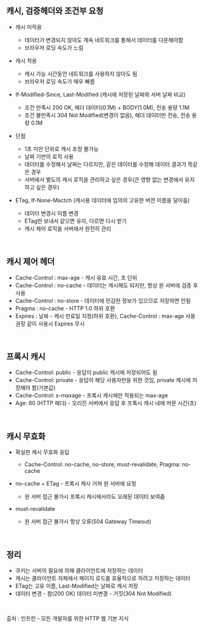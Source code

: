 ## **캐시, 검증헤더와 조건부 요청**  
* 캐시 미적용  
  * 데이터가 변경되지 않아도 계속 네트워크를 통해서 데이터를 다운해야함  
  * 브라우저 로딩 속도가 느림  

* 캐시 적용  
  * 캐시 가능 시간동안 네트워크를 사용하지 않아도 됨  
  * 브라우저 로딩 속도가 매우 빠름  

* If-Modified-Since, Last-Modified (캐시에 저장된 날짜와 서버 날짜 비교)  
  * 조건 만족시 200 OK, 헤더 데이터(0.1M) + BODY(1.0M), 전송 용량 1.1M  
  * 조건 불만족시 304 Not Modified(변경이 없음), 헤더 데이터만 전송, 전송 용량 0.1M  

* 단점  
  * 1초 미만 단위로 캐시 조정 불가능  
  * 날짜 기반의 로직 사용  
  * 데이터를 수정해서 날짜는 다르지만, 같은 데이터를 수정해 데이터 결과가 똑같은 경우  
  * 서버에서 별도의 캐시 로직을 관리하고 싶은 경우(큰 영향 없는 변경에서 유지하고 싶은 경우)  

* ETag, If-None-Mactch (캐시용 데이터에 임의의 고유한 버전 이름을 달아둠)  
  * 데이터 변경시 이름 변경  
  * ETag만 보내서 같으면 유지, 다르면 다시 받기  
  * 캐시 제어 로직을 서버에서 완전히 관리  

</br>

## **캐시 제어 헤더**  
* Cache-Control : max-age - 캐시 유효 시간, 초 단위  
* Cache-Control : no-cache - 데이터는 캐시해도 되지만, 항상 원 서버에 검증 후 사용  
* Cache-Control : no-store - 데이터에 민감한 정보가 있으므로 저장하면 안됨  
* Pragma : no-cache - HTTP 1.0 하위 호환  
* Expires : 날짜 - 케시 만료일 지정(하위 호환), Cache-Control : max-age 사용 권장 같이 사용시 Expires 무시  

</br>

## **프록시 캐시**
* Cache-Control: public - 응답이 public 캐시에 저장되어도 됨  
* Cache-Control: private - 응답이 해당 사용자만을 위한 것임, private 캐시에 저장해야 함(기본값)   
* Cache-Control: s-maxage - 프록시 캐시에만 적용되는 max-age  
* Age: 60 (HTTP 헤더) - 오리진 서버에서 응답 후 프록시 캐시 내에 머문 시간(초)  

</br>

## **캐시 무효화**
* 확실한 캐시 무효화 응답  
  * Cache-Control: no-cache, no-store, must-revalidate, Pragma: no-cache  
 
* no-cache + ETag - 프록시 캐시 거쳐 원 서버에 요청  
  * 원 서버 접근 불가시 프록시 캐시에서라도 오래된 데이터 보여줌  

* must-revalidate  
  * 원 서버 접근 불가시 항상 오류(504 Gateway Timeout)
</br>  

## **정리** 
* 쿠키는 서버의 필요에 의해 클라이언트에 저장하는 데이터  
* 캐시는 클라이언트 자체에서 페이지 로드를 효율적으로 하려고 저장하는 데이터  
* ETag는 고유 이름, Last-Modified는 날짜로 캐시 저장  
* 데이터 변경 - 참(200 OK) 데이터 미변경 - 거짓(304 Not Modified)  

</br>

출처 : 인프런 - 모든 개발자를 위한 HTTP 웹 기본 지식
